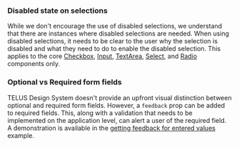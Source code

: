 ### <a name="form-disabled-state"></a> Disabled state on selections

While we don't encourage the use of disabled selections, we understand that there are instances where disabled selections are needed. When using disabled selections, it needs to be clear to the user why the selection is disabled and what they need to do to enable the disabled selection. This applies to the core [Checkbox](#checkbox), [Input](#input), [TextArea](#textarea), [Select](#select), and [Radio](#radio) components only.

### <a name="optional-required-fields"></a> Optional vs Required form fields

TELUS Design System doesn't provide an upfront visual distinction between optional and required form fields. However, a `feedback` prop can be added to required fields. This, along with a validation that needs to be implemented on the application level, can alert a user of the required field. A demonstration is available in the [getting feedback for entered values](#form-field-feedback) example.
